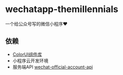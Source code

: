 # wechatapp-themillennials
一个给公众号写的微信小程序♥
## 依赖
- [ColorUI组件库](https://www.color-ui.com/)
- 小程序云开发环境
- 服务端API [wechat-official-account-api](https://github.com/luxinyu1/wechat-official-account-api)